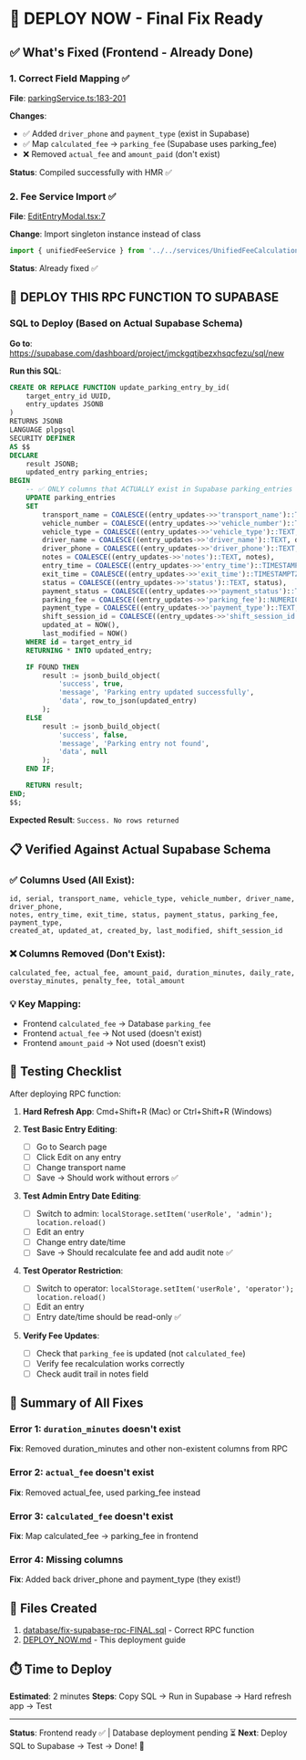 # 🚀 DEPLOY NOW - Final Fix Ready

## ✅ What's Fixed (Frontend - Already Done)

### 1. Correct Field Mapping ✅
**File**: [parkingService.ts:183-201](parkingService.ts:183)

**Changes**:
- ✅ Added `driver_phone` and `payment_type` (exist in Supabase)
- ✅ Map `calculated_fee` → `parking_fee` (Supabase uses parking_fee)
- ❌ Removed `actual_fee` and `amount_paid` (don't exist)

**Status**: Compiled successfully with HMR ✅

### 2. Fee Service Import ✅
**File**: [EditEntryModal.tsx:7](EditEntryModal.tsx:7)

**Change**: Import singleton instance instead of class
```typescript
import { unifiedFeeService } from '../../services/UnifiedFeeCalculationService'
```

**Status**: Already fixed ✅

## 🚨 DEPLOY THIS RPC FUNCTION TO SUPABASE

### SQL to Deploy (Based on Actual Supabase Schema)

**Go to**: https://supabase.com/dashboard/project/jmckgqtjbezxhsqcfezu/sql/new

**Run this SQL**:

```sql
CREATE OR REPLACE FUNCTION update_parking_entry_by_id(
    target_entry_id UUID,
    entry_updates JSONB
)
RETURNS JSONB
LANGUAGE plpgsql
SECURITY DEFINER
AS $$
DECLARE
    result JSONB;
    updated_entry parking_entries;
BEGIN
    -- ✅ ONLY columns that ACTUALLY exist in Supabase parking_entries table
    UPDATE parking_entries
    SET
        transport_name = COALESCE((entry_updates->>'transport_name')::TEXT, transport_name),
        vehicle_number = COALESCE((entry_updates->>'vehicle_number')::TEXT, vehicle_number),
        vehicle_type = COALESCE((entry_updates->>'vehicle_type')::TEXT, vehicle_type),
        driver_name = COALESCE((entry_updates->>'driver_name')::TEXT, driver_name),
        driver_phone = COALESCE((entry_updates->>'driver_phone')::TEXT, driver_phone),
        notes = COALESCE((entry_updates->>'notes')::TEXT, notes),
        entry_time = COALESCE((entry_updates->>'entry_time')::TIMESTAMPTZ, entry_time),
        exit_time = COALESCE((entry_updates->>'exit_time')::TIMESTAMPTZ, exit_time),
        status = COALESCE((entry_updates->>'status')::TEXT, status),
        payment_status = COALESCE((entry_updates->>'payment_status')::TEXT, payment_status),
        parking_fee = COALESCE((entry_updates->>'parking_fee')::NUMERIC, parking_fee),
        payment_type = COALESCE((entry_updates->>'payment_type')::TEXT, payment_type),
        shift_session_id = COALESCE((entry_updates->>'shift_session_id')::UUID, shift_session_id),
        updated_at = NOW(),
        last_modified = NOW()
    WHERE id = target_entry_id
    RETURNING * INTO updated_entry;

    IF FOUND THEN
        result := jsonb_build_object(
            'success', true,
            'message', 'Parking entry updated successfully',
            'data', row_to_json(updated_entry)
        );
    ELSE
        result := jsonb_build_object(
            'success', false,
            'message', 'Parking entry not found',
            'data', null
        );
    END IF;

    RETURN result;
END;
$$;
```

**Expected Result**: `Success. No rows returned`

## 📋 Verified Against Actual Supabase Schema

### ✅ Columns Used (All Exist):
```
id, serial, transport_name, vehicle_type, vehicle_number, driver_name, driver_phone,
notes, entry_time, exit_time, status, payment_status, parking_fee, payment_type,
created_at, updated_at, created_by, last_modified, shift_session_id
```

### ❌ Columns Removed (Don't Exist):
```
calculated_fee, actual_fee, amount_paid, duration_minutes, daily_rate,
overstay_minutes, penalty_fee, total_amount
```

### 💡 Key Mapping:
- Frontend `calculated_fee` → Database `parking_fee`
- Frontend `actual_fee` → Not used (doesn't exist)
- Frontend `amount_paid` → Not used (doesn't exist)

## 🧪 Testing Checklist

After deploying RPC function:

1. **Hard Refresh App**: Cmd+Shift+R (Mac) or Ctrl+Shift+R (Windows)

2. **Test Basic Entry Editing**:
   - [ ] Go to Search page
   - [ ] Click Edit on any entry
   - [ ] Change transport name
   - [ ] Save → Should work without errors ✅

3. **Test Admin Entry Date Editing**:
   - [ ] Switch to admin: `localStorage.setItem('userRole', 'admin'); location.reload()`
   - [ ] Edit an entry
   - [ ] Change entry date/time
   - [ ] Save → Should recalculate fee and add audit note ✅

4. **Test Operator Restriction**:
   - [ ] Switch to operator: `localStorage.setItem('userRole', 'operator'); location.reload()`
   - [ ] Edit an entry
   - [ ] Entry date/time should be read-only ✅

5. **Verify Fee Updates**:
   - [ ] Check that `parking_fee` is updated (not `calculated_fee`)
   - [ ] Verify fee recalculation works correctly
   - [ ] Check audit trail in notes field

## 🎯 Summary of All Fixes

### Error 1: `duration_minutes` doesn't exist
**Fix**: Removed duration_minutes and other non-existent columns from RPC

### Error 2: `actual_fee` doesn't exist
**Fix**: Removed actual_fee, used parking_fee instead

### Error 3: `calculated_fee` doesn't exist
**Fix**: Map calculated_fee → parking_fee in frontend

### Error 4: Missing columns
**Fix**: Added back driver_phone and payment_type (they exist!)

## 📂 Files Created

1. [database/fix-supabase-rpc-FINAL.sql](database/fix-supabase-rpc-FINAL.sql:1) - Correct RPC function
2. [DEPLOY_NOW.md](DEPLOY_NOW.md:1) - This deployment guide

## ⏱️ Time to Deploy

**Estimated**: 2 minutes
**Steps**: Copy SQL → Run in Supabase → Hard refresh app → Test

---

**Status**: Frontend ready ✅ | Database deployment pending ⏳
**Next**: Deploy SQL to Supabase → Test → Done! 🎉
